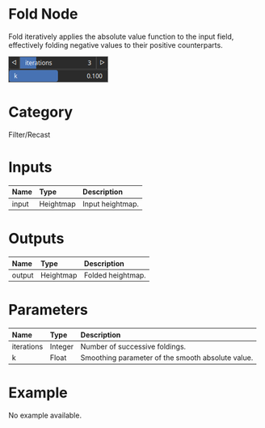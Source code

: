 
Fold Node
=========


Fold iteratively applies the absolute value function to the input field, effectively folding negative values to their positive counterparts.



![img](../../images/nodes/Fold_settings.png)


# Category


Filter/Recast
# Inputs

|Name|Type|Description|
| :--- | :--- | :--- |
|input|Heightmap|Input heightmap.|

# Outputs

|Name|Type|Description|
| :--- | :--- | :--- |
|output|Heightmap|Folded heightmap.|

# Parameters

|Name|Type|Description|
| :--- | :--- | :--- |
|iterations|Integer|Number of successive foldings.|
|k|Float|Smoothing parameter of the smooth absolute value.|

# Example


No example available.